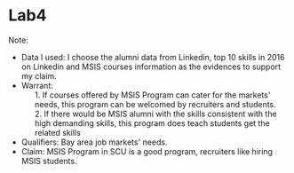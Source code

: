 # Lab4

Note:
 * Data I used: I choose the alumni data from Linkedin, top 10 skills in 2016 on Linkedin and MSIS courses information as the
 evidences to support my claim.
 * Warrant: 
 	<ol>1. If courses offered by MSIS Program can cater for the markets' needs, this program can be welcomed by recruiters and students.</ol>
 	<ol>2. If there would be MSIS alumni with the skills consistent with the high demanding skills, this program does teach students get the related skills </ol>
 * Qualifiers: Bay area job markets' needs. 
 * Claim: MSIS Program in SCU is a good program, recruiters like hiring MSIS students.
